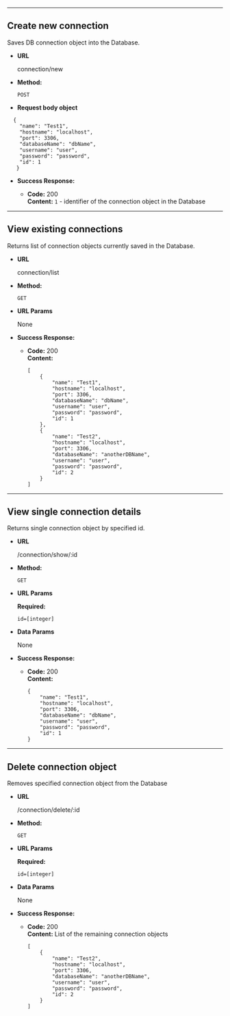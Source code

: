 *********************************************************************************************

**Create new connection**
----
  Saves DB connection object into the Database.

* **URL**

  connection/new

* **Method:**

  `POST`
  
*  **Request body object**
```
  {
	"name": "Test1",
	"hostname": "localhost",
	"port": 3306,
	"databaseName": "dbName",
	"username": "user",
	"password": "password",
	"id": 1
   }
 ```

* **Success Response:**

  * **Code:** 200 <br />
    **Content:** `1` - identifier of the connection object in the Database
	
*********************************************************************************************

**View existing connections**
----
  Returns list of connection objects currently saved in the Database.

* **URL**

  connection/list

* **Method:**

  `GET`
  
*  **URL Params**

	None

* **Success Response:**

  * **Code:** 200 <br />
    **Content:** 
	```
	[
		{
			"name": "Test1",
			"hostname": "localhost",
			"port": 3306,
			"databaseName": "dbName",
			"username": "user",
			"password": "password",
			"id": 1
		},
		{
			"name": "Test2",
			"hostname": "localhost",
			"port": 3306,
			"databaseName": "anotherDBName",
			"username": "user",
			"password": "password",
			"id": 2
		}
	]
	```

*********************************************************************************************

**View single connection details**
----
  Returns single connection object by specified id.

* **URL**

  /connection/show/:id

* **Method:**

  `GET`
  
*  **URL Params**

   **Required:**
 
   `id=[integer]`

* **Data Params**

  None

* **Success Response:**

  * **Code:** 200 <br />
    **Content:** 
	```
	{
		"name": "Test1",
		"hostname": "localhost",
		"port": 3306,
		"databaseName": "dbName",
		"username": "user",
		"password": "password",
		"id": 1
	}
	```
	
*********************************************************************************************

**Delete connection object**
----
  Removes specified connection object from the Database

* **URL**

  /connection/delete/:id

* **Method:**

  `GET`
  
*  **URL Params**

   **Required:**
 
   `id=[integer]`

* **Data Params**

  None

* **Success Response:**

  * **Code:** 200 <br />
    **Content:** List of the remaining connection objects
	```
	[
		{
			"name": "Test2",
			"hostname": "localhost",
			"port": 3306,
			"databaseName": "anotherDBName",
			"username": "user",
			"password": "password",
			"id": 2
		}
	]
	```